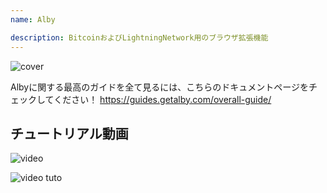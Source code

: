 ```yaml
---
name: Alby

description: BitcoinおよびLightningNetwork用のブラウザ拡張機能
---
```


![cover](assets/cover.jpeg)

Albyに関する最高のガイドを全て見るには、こちらのドキュメントページをチェックしてください！ https://guides.getalby.com/overall-guide/

## チュートリアル動画

![video](https://youtu.be/nd5fX2vHuDw)

![video tuto](https://guides.getalby.com/overall-guide/)